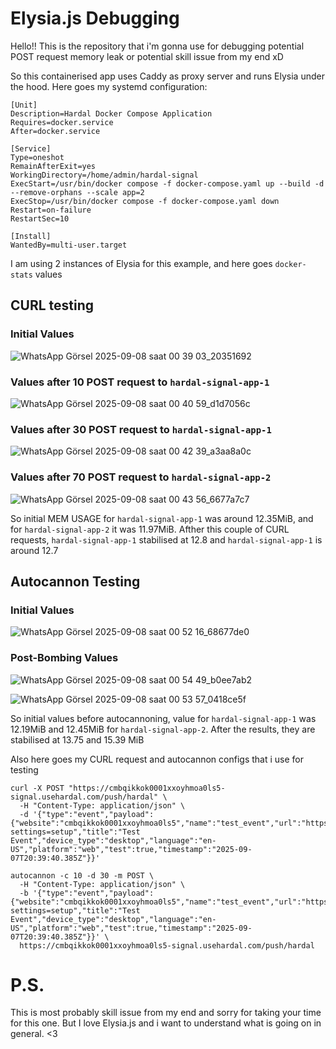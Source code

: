 
# Elysia.js Debugging




Hello!!
This is the repository that i'm gonna use for debugging potential POST request memory leak or potential skill issue from my end xD




So this containerised app uses Caddy as proxy server and runs Elysia under the hood. Here goes my systemd configuration:

```
[Unit]
Description=Hardal Docker Compose Application
Requires=docker.service
After=docker.service

[Service]
Type=oneshot
RemainAfterExit=yes
WorkingDirectory=/home/admin/hardal-signal
ExecStart=/usr/bin/docker compose -f docker-compose.yaml up --build -d --remove-orphans --scale app=2
ExecStop=/usr/bin/docker compose -f docker-compose.yaml down
Restart=on-failure
RestartSec=10

[Install]
WantedBy=multi-user.target
```

I am using 2 instances of Elysia for this example, and here goes `docker-stats` values




## CURL testing

### Initial Values
![WhatsApp Görsel 2025-09-08 saat 00 39 03_20351692](https://github.com/user-attachments/assets/04432af8-9865-40b9-800f-1de4a1726f4a)


### Values after 10 POST request to `hardal-signal-app-1`
![WhatsApp Görsel 2025-09-08 saat 00 40 59_d1d7056c](https://github.com/user-attachments/assets/d01800d2-f083-45bf-9484-f2a769f99999)


### Values after 30 POST request to `hardal-signal-app-1`
![WhatsApp Görsel 2025-09-08 saat 00 42 39_a3aa8a0c](https://github.com/user-attachments/assets/cb514430-40aa-4e4c-9e55-74465c9177bb)

### Values after 70 POST request to `hardal-signal-app-2`

![WhatsApp Görsel 2025-09-08 saat 00 43 56_6677a7c7](https://github.com/user-attachments/assets/a3602fb1-8e6b-4204-81be-19f416f680da)


So initial MEM USAGE for `hardal-signal-app-1` was around 12.35MiB, and for `hardal-signal-app-2` it was 11.97MiB. Afther this couple of CURL requests, `hardal-signal-app-1` stabilised at 12.8 and `hardal-signal-app-1` is around 12.7


## Autocannon Testing

### Initial Values
![WhatsApp Görsel 2025-09-08 saat 00 52 16_68677de0](https://github.com/user-attachments/assets/7351b1d2-e27d-4515-816c-a19b9efcc90d)


### Post-Bombing Values
![WhatsApp Görsel 2025-09-08 saat 00 54 49_b0ee7ab2](https://github.com/user-attachments/assets/b7b8b666-d564-4350-848b-3d9110159395)


![WhatsApp Görsel 2025-09-08 saat 00 53 57_0418ce5f](https://github.com/user-attachments/assets/8661d4e3-f531-4b8c-a819-0b5c672d061a)




So initial values before autocannoning, value for `hardal-signal-app-1` was 12.19MiB and 12.45MiB for `hardal-signal-app-2`. After the results, they are stabilised at 13.75 and 15.39 MiB

Also here goes my CURL request and autocannon configs that i use for testing

```
curl -X POST "https://cmbqikkok0001xxoyhmoa0ls5-signal.usehardal.com/push/hardal" \
  -H "Content-Type: application/json" \
  -d '{"type":"event","payload":{"website":"cmbqikkok0001xxoyhmoa0ls5","name":"test_event","url":"https://app.usehardal.com/signals/cmbqikkok0001xxoyhmoa0ls5?settings=setup","title":"Test Event","device_type":"desktop","language":"en-US","platform":"web","test":true,"timestamp":"2025-09-07T20:39:40.385Z"}}'
```


```
autocannon -c 10 -d 30 -m POST \
  -H "Content-Type: application/json" \
  -b '{"type":"event","payload":{"website":"cmbqikkok0001xxoyhmoa0ls5","name":"test_event","url":"https://app.usehardal.com/signals/cmbqikkok0001xxoyhmoa0ls5?settings=setup","title":"Test Event","device_type":"desktop","language":"en-US","platform":"web","test":true,"timestamp":"2025-09-07T20:39:40.385Z"}}' \
  https://cmbqikkok0001xxoyhmoa0ls5-signal.usehardal.com/push/hardal
```


# P.S.

This is most probably skill issue from my end and sorry for taking your time for this one. But I love Elysia.js and i want to understand what is going on in general.
<3
